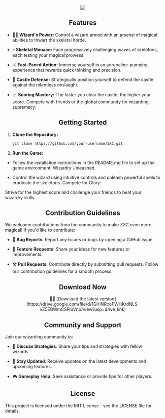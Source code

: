 
<p align="center">
  <img src="https://github.com/SoloScriptSage/ZXC/assets/145594568/399af4e3-0ffd-448d-8faa-3d88ec0f2cf9">
</p>

##  <div align="center">Features</div>

- 🧙‍♂️ **Wizard's Power:** Control a wizard armed with an arsenal of magical abilities to thwart the skeletal horde.
  
- 💀 **Skeletal Menace:** Face progressively challenging waves of skeletons, each testing your magical prowess.
  
- ⚔️ **Fast-Paced Action:** Immerse yourself in an adrenaline-pumping experience that rewards quick thinking and precision.
  
- 🏰 **Castle Defense:** Strategically position yourself to defend the castle against the relentless onslaught.
  
- 📈 **Scoring Mastery:** The faster you clear the castle, the higher your score. Compete with friends or the global community for wizarding supremacy.

## <div align="center">Getting Started</div>

1. **Clone the Repository:**
   ```bash
   git clone https://github.com/your-username/ZXC.git
   ```
2. **Run the Game:**

  - Follow the installation instructions in the README.md file to set up the game environment.
Wizardry Unleashed:

  - Control the wizard using intuitive controls and unleash powerful spells to eradicate the skeletons.
Compete for Glory:

Strive for the highest score and challenge your friends to beat your wizardry skills.

## <div align="center">Contribution Guidelines</div>

We welcome contributions from the community to make ZXC even more magical! If you'd like to contribute:

- 🐛 **Bug Reports**: Report any issues or bugs by opening a GitHub issue.

- 🚀 **Feature Requests**: Share your ideas for new features or improvements.

- 🛠️ **Pull Requests**: Contribute directly by submitting pull requests. Follow our contribution guidelines for a smooth process.

## <div align="center">Download Now</div>

<div align="center">🧙‍♂️ [Download the latest version](https://drive.google.com/file/d/1GIHNRcoFWHKrdNLS-vZ5EBWmCSPi6Vno/view?usp=drive_link)</div>

## <div align="center">Community and Support</div>
Join our wizarding community to:

- 🤝 **Discuss Strategies**: Share your tips and strategies with fellow wizards.

- 📢 **Stay Updated**: Receive updates on the latest developments and upcoming features.

- 🎮 **Gameplay Help**: Seek assistance or provide tips for other players.

## <div align="center">License</div>
This project is licensed under the MIT License - see the LICENSE file for details.

